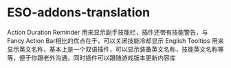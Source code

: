 # ESO-addons-translation
Action Duration Reminder 用来显示副手技能栏，插件还带有技能警告，与Fancy Action Bar相比的优点在于，可以关闭技能冷却显示
English Tooltips 用来显示英文名称，基本上是一个双语插件，可以显示装备英文名称，技能英文名称等等，便于你跟老外沟通，同时插件可以跟随游戏版本更新内容库
